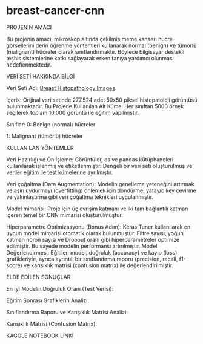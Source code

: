 # breast-cancer-cnn
PROJENİN AMACI

Bu projenin amacı, mikroskop altında çekilmiş meme kanseri hücre görsellerini derin öğrenme yöntemleri kullanarak normal (benign) ve tümörlü (malignant) hücreler olarak sınıflandırmaktır. Böylece bilgisayar destekli teşhis sistemlerine katkı sağlayarak erken tanıya yardımcı olunması hedeflenmektedir.

VERİ SETİ HAKKINDA BİLGİ

Veri Seti Adı: [Breast Histopathology Images](https://www.kaggle.com/datasets/paultimothymooney/breast-histopathology-images)

içerik: Orijinal veri setinde 277.524 adet 50x50 piksel histopatoloji görüntüsü bulunmaktadır.
Bu Projede Kullanılan Alt Küme: Her sınıftan 5000 örnek seçilerek toplam 10.000 görüntü ile eğitim yapılmıştır.

Sınıflar:
0: Benign (normal) hücreler

1: Malignant (tümörlü) hücreler

KULLANILAN YÖNTEMLER

Veri Hazırlığı ve Ön İşleme: Görüntüler, os ve pandas kütüphaneleri kullanılarak işlenmiş ve etiketlenmiştir. Dengeli bir veri seti oluşturulmuş ve veriler eğitim ile test kümelerine ayrılmıştır.

Veri çoğaltma (Data Augmentation): Modelin genelleme yeteneğini artırmak ve aşırı uydurmayı (overfitting) önlemek için döndürme, yatay/dikey çevirme ve yakınlaştırma gibi veri çoğaltma teknikleri uygulanmıştır.

Model mimarisi: Proje için üç evrişim katmanı ve iki tam bağlantılı katman içeren temel bir CNN mimarisi oluşturulmuştur.

Hiperparametre Optimizasyonu (Bonus Adım): Keras Tuner kullanılarak en uygun model mimarisi otomatik olarak bulunmuştur. Filtre sayısı, yoğun katman nöron sayısı ve Dropout oranı gibi hiperparametreler optimize edilmiştir. Bu sayede modelin performansı artırılmıştır.
Model Değerlendirmesi: Eğitilen model, doğruluk (accuracy) ve kayıp (loss) grafikleriyle, ayrıca ayrıntılı bir sınıflandırma raporu (precision, recall, f1-score) ve karışıklık matrisi (confusion matrix) ile değerlendirilmiştir.


ELDE EDİLEN SONUÇLAR


En İyi Modelin Doğruluk Oranı (Test Verisi):

Eğitim Sonrası Grafiklerin Analizi: 

Sınıflandırma Raporu ve Karışıklık Matrisi Analizi:

Karışıklık Matrisi (Confusion Matrix):



KAGGLE NOTEBOOK LİNKİ 



